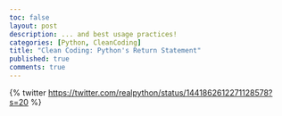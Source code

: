 ```yaml
---
toc: false
layout: post
description: ... and best usage practices!
categories: [Python, CleanCoding]
title: "Clean Coding: Python's Return Statement"
published: true
comments: true
---
```

{% twitter https://twitter.com/realpython/status/1441862612271128578?s=20 %}

